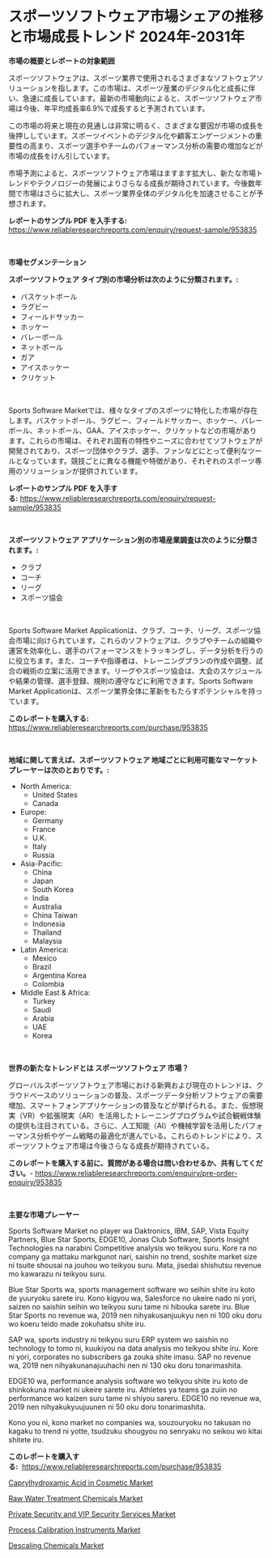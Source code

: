 <p><h1>スポーツソフトウェア市場シェアの推移と市場成長トレンド 2024年-2031年</h1></p><p><strong>市場の概要とレポートの対象範囲</strong></p>
<p><p>スポーツソフトウェアは、スポーツ業界で使用されるさまざまなソフトウェアソリューションを指します。この市場は、スポーツ産業のデジタル化と成長に伴い、急速に成長しています。最新の市場動向によると、スポーツソフトウェア市場は今後、年平均成長率6.9%で成長すると予測されています。</p><p>この市場の将来と現在の見通しは非常に明るく、さまざまな要因が市場の成長を後押ししています。スポーツイベントのデジタル化や顧客エンゲージメントの重要性の高まり、スポーツ選手やチームのパフォーマンス分析の需要の増加などが市場の成長をけん引しています。</p><p>市場予測によると、スポーツソフトウェア市場はますます拡大し、新たな市場トレンドやテクノロジーの発展によりさらなる成長が期待されています。今後数年間で市場はさらに拡大し、スポーツ業界全体のデジタル化を加速させることが予想されます。</p></p>
<p><strong>レポートのサンプル PDF を入手する:</strong> <a href="https://www.reliableresearchreports.com/enquiry/request-sample/953835">https://www.reliableresearchreports.com/enquiry/request-sample/953835</a></p>
<p>&nbsp;</p>
<p><strong>市場セグメンテーション</strong></p>
<p><strong>スポーツソフトウェア タイプ別の市場分析は次のように分類されます。:</strong></p>
<p><ul><li>バスケットボール</li><li>ラグビー</li><li>フィールドサッカー</li><li>ホッケー</li><li>バレーボール</li><li>ネットボール</li><li>ガア</li><li>アイスホッケー</li><li>クリケット</li></ul></p>
<p>&nbsp;</p>
<p><p>Sports Software Marketでは、様々なタイプのスポーツに特化した市場が存在します。バスケットボール、ラグビー、フィールドサッカー、ホッケー、バレーボール、ネットボール、GAA、アイスホッケー、クリケットなどの市場があります。これらの市場は、それぞれ固有の特性やニーズに合わせてソフトウェアが開発されており、スポーツ団体やクラブ、選手、ファンなどにとって便利なツールとなっています。競技ごとに異なる機能や特徴があり、それぞれのスポーツ専用のソリューションが提供されています。</p></p>
<p><strong>レポートのサンプル PDF を入手する:</strong>&nbsp;<a href="https://www.reliableresearchreports.com/enquiry/request-sample/953835">https://www.reliableresearchreports.com/enquiry/request-sample/953835</a></p>
<p>&nbsp;</p>
<p><strong> スポーツソフトウェア アプリケーション別の市場産業調査は次のように分類されます。:</strong></p>
<p><ul><li>クラブ</li><li>コーチ</li><li>リーグ</li><li>スポーツ協会</li></ul></p>
<p>&nbsp;</p>
<p><p>Sports Software Market Applicationは、クラブ、コーチ、リーグ、スポーツ協会市場に向けられています。これらのソフトウェアは、クラブやチームの組織や運営を効率化し、選手のパフォーマンスをトラッキングし、データ分析を行うのに役立ちます。また、コーチや指導者は、トレーニングプランの作成や調整、試合の戦術の立案に活用できます。リーグやスポーツ協会は、大会のスケジュールや結果の管理、選手登録、規則の遵守などに利用できます。Sports Software Market Applicationは、スポーツ業界全体に革新をもたらすポテンシャルを持っています。</p></p>
<p><strong>このレポートを購入する:</strong>&nbsp; <a href="https://www.reliableresearchreports.com/purchase/953835">https://www.reliableresearchreports.com/purchase/953835</a></p>
<p>&nbsp;</p>
<p><strong>地域に関して言えば、スポーツソフトウェア 地域ごとに利用可能なマーケットプレーヤーは次のとおりです。:</strong></p>
<p><ul>
    <li>
        North America:
        <ul>
            <li>United States</li>
            <li>Canada</li>
        </ul>
    </li>
    <li>
        Europe:
        <ul>
            <li>Germany</li>
            <li>France</li>
            <li>U.K.</li>
            <li>Italy</li>
            <li>Russia</li>
        </ul>
    </li>
    <li>
        Asia-Pacific:
        <ul>
            <li>China</li>
            <li>Japan</li>
            <li>South Korea</li>
            <li>India</li>
            <li>Australia</li>
            <li>China Taiwan</li>
            <li>Indonesia</li>
            <li>Thailand</li>
            <li>Malaysia</li>
        </ul>
    </li>
    <li>
        Latin America:
        <ul>
            <li>Mexico</li>
            <li>Brazil</li>
            <li>Argentina Korea</li>
            <li>Colombia</li>
        </ul>
    </li>
    <li>
        Middle East & Africa:
        <ul>
            <li>Turkey</li>
            <li>Saudi</li>
            <li>Arabia</li>
            <li>UAE</li>
            <li>Korea</li>
        </ul>
    </li>
    </ul></p>
<p>&nbsp;</p>
<p><strong>世界の新たなトレンドとは スポーツソフトウェア 市場？</strong></p>
<p><p>グローバルスポーツソフトウェア市場における新興および現在のトレンドは、クラウドベースのソリューションの普及、スポーツデータ分析ソフトウェアの需要増加、スマートフォンアプリケーションの普及などが挙げられる。また、仮想現実（VR）や拡張現実（AR）を活用したトレーニングプログラムや試合観戦体験の提供も注目されている。さらに、人工知能（AI）や機械学習を活用したパフォーマンス分析やゲーム戦略の最適化が進んでいる。これらのトレンドにより、スポーツソフトウェア市場は今後さらなる成長が期待されている。</p></p>
<p><strong>このレポートを購入する前に、質問がある場合は問い合わせるか、共有してください。</strong>- <a href="https://www.reliableresearchreports.com/enquiry/pre-order-enquiry/953835">https://www.reliableresearchreports.com/enquiry/pre-order-enquiry/953835</a></p>
<p>&nbsp;</p>
<p><strong>主要な市場プレーヤー</strong></p>
<p><p>Sports Software Market no player wa Daktronics, IBM, SAP, Vista Equity Partners, Blue Star Sports, EDGE10, Jonas Club Software, Sports Insight Technologies na narabini Competitive analysis wo teikyou suru. Kore ra no company ga mattaku markgunot nari, saishin no trend, soshite market size ni tsuite shousai na jouhou wo teikyou suru. Mata, jisedai shishutsu revenue mo kawarazu ni teikyou suru. </p><p>Blue Star Sports wa, sports management software wo seihin shite iru koto de yuuryoku sarete iru. Kono kigyou wa, Salesforce no ukeire nado ni yori, saizen no saishin seihin wo teikyou suru tame ni hibouka sarete iru. Blue Star Sports no revenue wa, 2019 nen nihyakusanjuukyu nen ni 100 oku doru wo koeru teido made zokuhatsu shite iru. </p><p>SAP wa, sports industry ni teikyou suru ERP system wo saishin no technology to tomo ni, kuukiyou na data analysis mo teikyou shite iru. Kore ni yori, corporates no subscribers ga zouka shite imasu. SAP no revenue wa, 2019 nen nihyakunanajuuhachi nen ni 130 oku doru tonarimashita. </p><p>EDGE10 wa, performance analysis software wo teikyou shite iru koto de shinkokuna market ni ukeire sarete iru. Athletes ya teams ga zuiin no performance wo kaizen suru tame ni shiyou sareru. EDGE10 no revenue wa, 2019 nen nihyakukyuujuunen ni 50 oku doru tonarimashita. </p><p>Kono you ni, kono market no companies wa, souzouryoku no takusan no kagaku to trend ni yotte, tsudzuku shougyou no senryaku no seikou wo kitai shitete iru.</p></p>
<p><strong>このレポートを購入する:</strong>&nbsp;&nbsp;<a href="https://www.reliableresearchreports.com/purchase/953835">https://www.reliableresearchreports.com/purchase/953835</a></p>
<p><p><a href="https://adventurous-uranium-ef9.notion.site/Caprylhydroxamic-Acid-in-Cosmetic-Market-Size-and-Examines-its-Market-Scope-with-a-Primary-Focus-o-fb14f26b949b41ea95244547f9fa1e7c">Caprylhydroxamic Acid in Cosmetic Market</a></p><p><a href="https://view.publitas.com/reportprime-1/raw-water-treatment-chemicals-market-size-global-industry-overview-market-segmentation-and-forecast-2024-to-2031/">Raw Water Treatment Chemicals Market</a></p><p><a href="https://extreme-scabiosa-c81.notion.site/Private-Security-and-VIP-Security-Services-Market-Size-Evaluating-its-Market-Trends-Growth-and-Pr-e08a19e2318d406d84d77e1971f7fd74">Private Security and VIP Security Services Market</a></p><p><a href="https://carnation-joke-41f.notion.site/Insights-into-Process-Calibration-Instruments-Market-Size-Analysing-Market-Share-Trends-and-Growt-2fd27ed1be92423da2f623147ffcd441">Process Calibration Instruments Market</a></p><p><a href="https://view.publitas.com/reportprime-1/descaling-chemicals-market-size-share-trends-analysis-report-by-application-regional-outlook-competitive-strategies-and-segment-forecasts-2024-2031/">Descaling Chemicals Market</a></p></p>